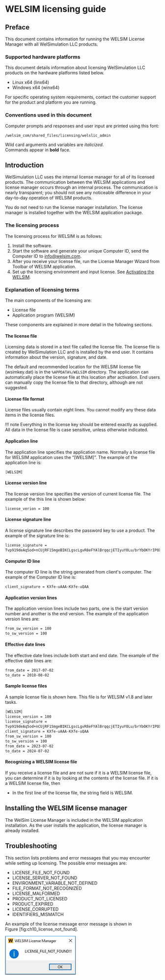 # WELSIM licensing guide
## Preface
This document contains information for running the WELSIM License Manager with all WelSimulation LLC products. 

### Supported hardware platforms
This document details information about licensing WelSimulation LLC products on the hardware platforms listed below. 

* Linux x64 (linx64)
* Windows x64 (winx64)

For specific operating system requirements, contact the customer support for the product and platform you are running.

### Conventions used in this document
Computer prompts and responses and user input are printed using this font:

```
/welsim_com/shared_files/licensing/welslic_admin
```

Wild card arguments and variables are *italicized*.
<br/>
Commands appear in **bold** face.


## Introduction
WelSimulation LLC uses the internal license manager for all of its licensed products. The communication between the WELSIM applications and license manager occurs through an internal process. The communication is nearly transparent; you should not see any noticeable difference in your day-to-day operation of WELSIM products.

You do not need to run the license manager installation. The license manager is installed together with the WELSIM application package.

### The licensing process
The licensing process for WELSIM is as follows:

1. Install the software. 
2. Start the software and generate your unique Computer ID, send the Computer ID to <info@welsim.com>.
3. After you receive your license file, run the License Manager Wizard from Toolbar of WELSIM application.
4. Set up the licensing environment and input license. See [Activating the WELSIM](windows.md#activating-the-welsim).

### Explanation of licensing terms
The main components of the licensing are:

* License file
* Application program (WELSIM)

These components are explained in more detail in the following sections.

#### The license file
Licensing data is stored in a text file called the license file. The license file is created by WelSimulation LLC and is installed by the end user. It contains information about the version, signature, and date.

The default and recommended location for the WELSIM license file (wsimkey.dat) is in the `%APPDATA%/WELSIM` directory. The application can automatically place the license file at this location after activation. End users can manually copy the license file to that directory, although are not suggested. 

#### License file format
License files usually contain eight lines. You cannot modify any these data items in the license files.

!!! note
    Everything in the license key should be entered exactly as supplied. All data in the license file is case sensitive, unless otherwise indicated.

#### Application line
The application line specifies the application name. Normally a license file for WELSIM application uses the “[WELSIM]”. The example of the application line is:
```
[WELSIM]
```

#### License version line
The license version line specifies the version of current license file. The example of the this line is shown below:
```
license_verion = 100
```

#### License signature line
A license signature line describes the password key to use a product. The example of the signature line is:
```
license_signature = Tvp919deAq5od+nCUjRF15mgeBIKCLgscLgvR8eFYAlBrqqcjETIyuY0Lu/brYbOKYrIPOXqFzWn8asLqieImA== 
```
#### Computer ID line
The computer ID line is the string generated from client's computer. The example of the Computer ID line is:
```
client_signature = KXfe-uAAA-KXfe-uQAA
```

#### Application version lines
The application version lines include two parts, one is the start version number and another is the end version. The example of the application version lines are:
```
from_sw_version = 100
to_sw_version = 100
```

#### Effective date lines
The effective date lines include both start and end date. The example of the effective date lines are:
```
from_date = 2017-07-02
to_date = 2018-08-02
```

#### Sample license files
A sample license file is shown here. This file is for WELSIM v1.8 and later tasks.
```
[WELSIM]
license_version = 100
license_signature = Tvp919deAq5od+nCUjRF15mgeBIKCLgscLgvR8eFYAlBrqqcjETIyuY0Lu/brYbOKYrIPOXqFzWn8asLqieImA==
client_signature = KXfe-uAAA-KXfe-uQAA
from_sw_version = 100
to_sw_version = 100
from_date = 2023-07-02
to_date = 2024-07-02
```

#### Recognizing a WELSIM license file
If you receive a license file and are not sure if it is a WELSIM license file, you can determine if it is by looking at the contents of the license file. If it is a WELSIM license file, then

* In the first line of the license file, the string field is WELSIM.


## Installing the WELSIM license manager
The WelSim License Manager is included in the WELSIM application installation. As the user installs the application, the license manager is already installed.

## Troubleshooting
This section lists problems and error messages that you may encounter while setting up licensing. The possible error messages are:

* LICENSE_FILE_NOT_FOUND
* LICENSE_SERVER_NOT_FOUND 
* ENVIRONMENT_VARIABLE_NOT_DEFINED 
* FILE_FORMAT_NOT_RECOGNIZED 
* LICENSE_MALFORMED 
* PRODUCT_NOT_LICENSED
* PRODUCT_EXPIRED 
* LICENSE_CORRUPTED 
* IDENTIFIERS_MISMATCH

An example of the license message error message is shown in Figure [fig:ch10_license_not_found].

![finite_element_analysis_welsim_license_not_found](../../img/10_lic/license_file_not_found.PNG "Example of license manager error message.")
















